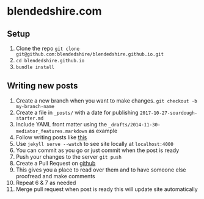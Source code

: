 # blendedshire.com

## Setup
1. Clone the repo `git clone git@github.com:blendedshire/blendedshire.github.io.git`
2. `cd blendedshire.github.io`
3. `bundle install`

## Writing new posts
1. Create a new branch when you want to make changes. `git checkout -b my-branch-name`
2. Create a file in `_posts/` with a date for publishing `2017-10-27-sourdough-starter.md`
3. Include YAML front matter using the `_drafts/2014-11-30-mediator_features.markdown` as example
4. Follow writing posts like [this](https://jekyllrb.com/docs/posts/)
5. Use `jekyll serve --watch` to see site locally at `localhost:4000`
6. You can commit as you go or just commit when the post is ready
7. Push your changes to the server `git push`
8. Create a Pull Request on [github](http://github.com/blendedshire/blendedshire.github.io)
9. This gives you a place to read over them and to have someone else proofread and make comments
10. Repeat 6 & 7 as needed
11. Merge pull request when post is ready this will update site automatically
